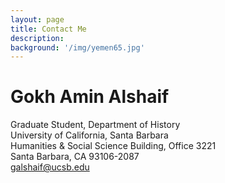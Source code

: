 ```yaml
---
layout: page
title: Contact Me
description:
background: '/img/yemen65.jpg'
---
```


# Gokh Amin Alshaif
Graduate Student, Department of History  
University of California, Santa Barbara  
Humanities & Social Science Building, Office 3221  
Santa Barbara, CA 93106-2087  
galshaif@ucsb.edu  
